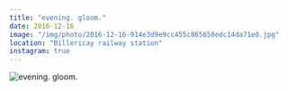 ```yaml
---
title: "evening. gloom."
date: 2016-12-16
image: "/img/photo/2016-12-16-914e3d9e9cc455c865650edc14da71e0.jpg"
location: "Billericay railway station"
instagram: true
---
```


![evening. gloom.](/img/photo/2016-12-16-914e3d9e9cc455c865650edc14da71e0.jpg)
